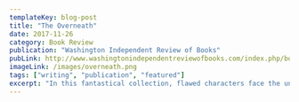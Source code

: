```yaml
---
templateKey: blog-post
title: "The Overneath"
date: 2017-11-26
category: Book Review
publication: "Washington Independent Review of Books"
pubLink: http://www.washingtonindependentreviewofbooks.com/index.php/bookreview/the-overneath
imageLink: /images/overneath.png
tags: ["writing", "publication", "featured"]
excerpt: "In this fantastical collection, flawed characters face the unintended consequences of their actions."
---
```

